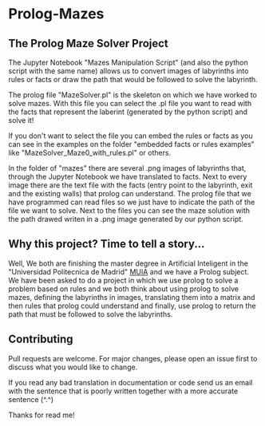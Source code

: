 # Prolog-Mazes

## The Prolog Maze Solver Project
The Jupyter Notebook "Mazes Manipulation Script" (and also the python script with the same name) 
allows us to convert images of labyrinths into rules or facts
or draw the path that would be followed to solve the labyrinth.

The prolog file "MazeSolver.pl" is the skeleton on which we have worked to solve mazes. 
With this file you can select the .pl file you want to read with the facts that represent 
the laberint (generated by the python script) and solve it!

If you don't want to select the file you can embed the rules or facts as you can see in the 
examples on the folder "embedded facts or rules examples" 
like "MazeSolver_Maze0_with_rules.pl" or others.

In the folder of "mazes" there are several .png images of labyrinths that, through the Jupyter Notebook 
we have translated to facts. Next to every image there are the text file with the facts 
(entry point to the labyrinth, exit and the existing walls) that prolog can understand. 
The prolog file that we have programmed can read files so we just 
have to indicate the path of the file we want to solve. Next to the files you can see the maze 
solution with the path drawed writen in a .png image generated by our python script.

## Why this project? Time to tell a story...
Well, We both are finishing the master degree in Artificial Inteligent in the "Universidad Politecnica de Madrid" 
[MUIA](http://www.dia.fi.upm.es/masteria/?q=es/MUIA) and we have a Prolog subject. We have been asked to do a 
project in which we use prolog to solve a problem based on rules and we both think about using prolog to 
solve mazes, defining the labyrinths in images, translating them into a matrix and then rules that prolog 
could understand and finally, use prolog to return the path that must be followed to solve the labyrinths.

## Contributing
Pull requests are welcome. For major changes, please open an issue first to discuss what you would like to change.

If you read any bad translation in documentation or code send us an email with the sentence that is 
poorly written together with a more accurate sentence (^.^)

Thanks for read me!